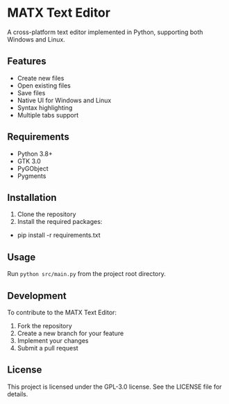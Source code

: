 # MATX Text Editor

A cross-platform text editor implemented in Python, supporting both Windows and Linux.

## Features
- Create new files
- Open existing files
- Save files
- Native UI for Windows and Linux
- Syntax highlighting
- Multiple tabs support

## Requirements
- Python 3.8+
- GTK 3.0
- PyGObject
- Pygments

## Installation
1. Clone the repository
2. Install the required packages:
- pip install -r requirements.txt

## Usage
Run `python src/main.py` from the project root directory.

## Development
To contribute to the MATX Text Editor:
1. Fork the repository
2. Create a new branch for your feature
3. Implement your changes
4. Submit a pull request

## License
This project is licensed under the GPL-3.0 license. See the LICENSE file for details.
